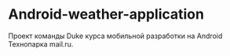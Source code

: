# Android-weather-application
Проект команды Duke курса мобильной разработки на Android Технопарка mail.ru.
